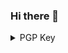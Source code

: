 ### Hi there 👋

<!--
**idiot-with-a-keyboard/idiot-with-a-keyboard** is a ✨ _special_ ✨ repository because its `README.md` (this file) appears on your GitHub profile.

Here are some ideas to get you started:

- 🔭 I’m currently working on ...
- 🌱 I’m currently learning ...
- 👯 I’m looking to collaborate on ...
- 🤔 I’m looking for help with ...
- 💬 Ask me about ...
- 📫 How to reach me: ...
- 😄 Pronouns: ...
- ⚡ Fun fact: ...
-->

<details>
  <summary> PGP Key </summary>
  
-----BEGIN PGP PUBLIC KEY BLOCK-----

mDMEZ5/QARYJKwYBBAHaRw8BAQdAHvSTjs79OyppEWCldnqOiumtAgeJRtDKjpF2
zqqSMFO0KFNoYXRyYW5qIDx0aGVraW5nb2ZvbGRjaGVzc0B0dXRhbm90YS5kZT6I
mQQTFgoAQRYhBDVCyY7M8dFUiS89RZ3dE8pi0s9EBQJnn9ABAhsDBQkB4TOABQsJ
CAcCAiICBhUKCQgLAgQWAgMBAh4HAheAAAoJEJ3dE8pi0s9EaXcBAIl8Twg/htBC
u32jzzNpMipblQsoK6P8NqtzPMPdilsSAQD7en7i9qsLMxGkNtNBLOZr+EOHBmry
8muEIH3v7BR7Abg4BGef0AESCisGAQQBl1UBBQEBB0CcIOw2Oz0DaIMtSPpCJTOR
MKdJx0hbcu5N0COsVmU/XAMBCAeIfgQYFgoAJhYhBDVCyY7M8dFUiS89RZ3dE8pi
0s9EBQJnn9ABAhsMBQkB4TOAAAoJEJ3dE8pi0s9E808BAKCIvO8QHeqTSRrKaNqp
0DF7L11BoLJovH6n99I0AVz/AP4l34MOi1/P5b708d8kmm7Pyds1KrKhljK8tFR8
7zm4Aw==
=8hWd
-----END PGP PUBLIC KEY BLOCK-----

</details>
